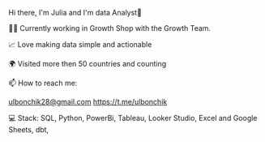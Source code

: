 Hi there, I'm Julia and I'm data Analyst👋

👩‍💻 Currently working in Growth Shop with the Growth Team.

📈 Love making data simple and actionable

🌍 Visited more then 50 countries and counting


📫 How to reach me: 

ulbonchik28@gmail.com
https://t.me/ulbonchik

💻 Stack: SQL, Python, PowerBi, Tableau, Looker Studio, Excel and Google Sheets, dbt, 
